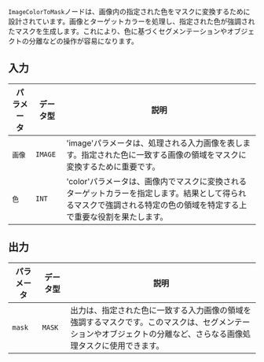`ImageColorToMask`ノードは、画像内の指定された色をマスクに変換するために設計されています。画像とターゲットカラーを処理し、指定された色が強調されたマスクを生成します。これにより、色に基づくセグメンテーションやオブジェクトの分離などの操作が容易になります。

## 入力

| パラメータ | データ型 | 説明 |
|-----------|-------------|-------------|
| `画像`   | `IMAGE`     | 'image'パラメータは、処理される入力画像を表します。指定された色に一致する画像の領域をマスクに変換するために重要です。 |
| `色`   | `INT`       | 'color'パラメータは、画像内でマスクに変換されるターゲットカラーを指定します。結果として得られるマスクで強調される特定の色の領域を特定する上で重要な役割を果たします。 |

## 出力

| パラメータ | データ型 | 説明 |
|-----------|-------------|-------------|
| `mask`    | `MASK`      | 出力は、指定された色に一致する入力画像の領域を強調するマスクです。このマスクは、セグメンテーションやオブジェクトの分離など、さらなる画像処理タスクに使用できます。 |
